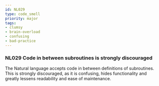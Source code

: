 ```yaml
---
id: NL029
type: code_smell
priority: major
tags:
- clumsy 
- brain-overload 
- confusing 
- bad-practice 
---
```


### NL029 Code in between subroutines is strongly discouraged
The Natural language accepts code in between definitions of subroutines. This is strongly discouraged, as it is confusing, hides functionality and greatly lessens readability and ease of maintenance.
